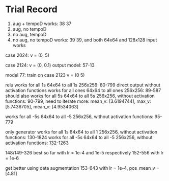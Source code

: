 # Trial Record
1. aug + tempoD                         works: 38 37
2. aug, no tempoD                       
3. no aug, tempoD
4. no aug, no tempoD                    works: 39 39, and both 64x64 and 128x128 input works

case 2024: v = (0, 5)



case 2124: v = (0, 0.1)
output model: 57-13

model 77: train on case 2123 v = (0 5)



relu works for all 1s 64x64 to all 1s 256x256: 80-799
direct output without activation functions works for all ones 64x64 to all ones 256x256: 89-587
should also works for all 5s 64x64 to all 5s 256x256, without activation functions: 90-799, need to iterate more: mean_v: [3.6194744], max_v: [5.7436705], mean_v: [4.9534063]

works for all -5s 64x64 to all -5 256x256, without activation functions: 95-779


only generator
works for all 1s 64x64 to all 1 256x256, without activation functions: 130-1824
works for all -5s 64x64 to all -5 256x256, without activation functions: 132-1263

148/149-326 best so far with lr = 1e-4 and 1e-5 respectively
152-556 with lr = 1e-6

get better using data augmentation
153-643 with lr = 1e-4, pos_mean_v = [4.81]
